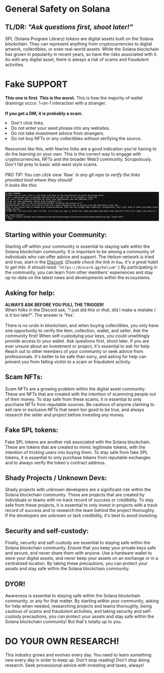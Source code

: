 # General Safety on Solana 
## TL/DR: <i>"Ask questions first, shoot later!"</i>
SPL (Solana Program Library) tokens are digital assets built on the Solana blockchain. They can represent anything from cryptocurrencies to digital artwork, collectibles, or even real-world assets. While the Solana blockchain has grown in popularity in recent years, so have the risks associated with it. As with any digital asset, there is always a risk of scams and fraudulent activities.

# Fake SUPPORT
<b>This one is first. This is the worst.</b> This is how the majority of wallet drainings occur. 
1-on-1 interaction with a stranger.<br><br><b>If you get a DM, it is probably a scam.</b>
<li> Don't click links.</li><li>Do not enter your seed phrase into any websites.</li>
<li>Do not take investment advice from strangers.</li>
<li>Do not buy NFTs or any collectibles without verifying the source.</li>
<br>Resources like this, with few/no links are a good indication you're having to do the learning on your own. 
This is the correct way to engage with cryptocurrencies, NFTs and the broader Web3 community. Scrupulously. Don't fall prey to basic wild-west style scams.<br><br>
<i>PRO TIP: You can click view </i>`Raw` <i> in any git repo to verify the links provided lead where they should!</i><br><i>It looks like this:</i>

<p align="center">
<img src="images/raw.png" width="900">
  </p>

## Starting within your Community:
Starting off within your community is essential to staying safe within the Solana blockchain community. 
It is important to be among a community of individuals who can offer advice and support. The 
Helium network is tried and true, start in the <a href="https://discord.gg/helium" target="_blank">Discord</a>. 
(<i>Double check the link in </i>`Raw`<i>, it's a great habit to get into. It should read:</i> `"https://discord.gg/helium"`.)
By participating in the community, you can learn from other members' experiences and stay up-to-date on the latest news and developments 
within the ecosystems.

## Asking for help:
<b>ALWAYS ASK BEFORE YOU PULL THE TRIGGER!</b><br>When folks in the Discord ask, "I just did <i>this or that</i>, did I make a mistake / is it too late?". The answer is 'Yes.'<br><br>There is no undo in blockchain, 
and when buying collectibles, you only have one opportunity to verify the item, collection, wallet, 
and seller. Ask the community first! When self-custodying your keys, you could unwittingly provide access 
to your wallet. Ask questions first, shoot later. If you are ever unsure about an investment or project, 
it's essential to ask for help. Reach out to other members of your community or seek advice from 
professionals. It's better to be safe than sorry, and asking for help can prevent you from falling 
victim to a scam or fraudulent activity.

## Scam NFTs:
Scam NFTs are a growing problem within the digital asset community. These are NFTs that are created with the intention of scamming people out of their money. To stay safe from these scams, it is essential to only purchase NFTs from reputable sources. Be cautious of anyone claiming to sell rare or exclusive NFTs that seem too good to be true, and always research the seller and project before investing any money.

## Fake SPL tokens:
Fake SPL tokens are another risk associated with the Solana blockchain. These are tokens that are created to mimic legitimate tokens, with the intention of tricking users into buying them. To stay safe from fake SPL tokens, it is essential to only purchase tokens from reputable exchanges and to always verify the token's contract address.

## Shady Projects / Unknown Devs:
Shady projects with unknown developers are a significant risk within the Solana blockchain community. These are projects that are created by individuals or teams with no track record of success or credibility. To stay safe from these projects, it is essential to only invest in projects with a track record of success and to research the team behind the project thoroughly. If the developers are unknown or lack credibility, it's best to avoid investing.

## Security and self-custody:
Finally, security and self-custody are essential to staying safe within the Solana blockchain community. Ensure that you keep your private keys safe and secure, and never share them with anyone. Use a hardware wallet to store your digital assets, and never keep your assets on an exchange or in a centralized location. By taking these precautions, you can protect your assets and stay safe within the Solana blockchain community.

## DYOR!
Awareness is essential to staying safe within the Solana blockchain community, or any for that matter. 
By starting within your community, asking for help when needed, researching projects and teams thoroughly, 
being cautious of scams and fraudulent activities, and taking security and self-custody precautions, 
you <i>can</i> protect your assets and stay safe within the Solana blockchain community! But that's totally up to you. 

# DO YOUR OWN RESEARCH!
This industry grows and evolves every day. You need to learn something new every day in order to keep up. Don't stop reading! Don't stop doing research. Seek provessional advice with investing and taxes, always!
